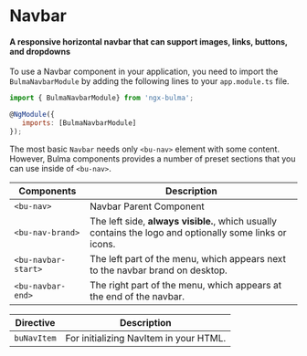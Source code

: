 # Navbar

#### A responsive horizontal navbar that can support images, links, buttons, and dropdowns

To use a Navbar component in your application, you need to import the `BulmaNavbarModule` by adding the following lines to your `app.module.ts` file.

```javascript
import { BulmaNavbarModule} from 'ngx-bulma';

@NgModule({
   imports: [BulmaNavbarModule]
});
```

The most basic `Navbar` needs only `<bu-nav>` element with some content. However, Bulma components provides a number of preset sections that you can use inside of `<bu-nav>`.

| Components          | Description                                                                                             |
| ------------------- | ------------------------------------------------------------------------------------------------------- |
| `<bu-nav>`          | Navbar Parent Component                                                                                 |
| `<bu-nav-brand>`    | The left side, **always visible.**, which usually contains the logo and optionally some links or icons. |
| `<bu-navbar-start>` | The left part of the menu, which appears next to the navbar brand on desktop.                           |
| `<bu-navbar-end>`   | The right part of the menu, which appears at the end of the navbar.                                     |

| Directive   | Description                            |
| ----------- | -------------------------------------- |
| `buNavItem` | For initializing NavItem in your HTML. |
